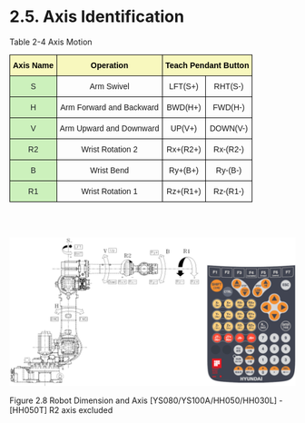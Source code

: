﻿# 2.5. Axis Identification



Table 2-4 Axis Motion

<style type="text/css">
.tg  {border-collapse:collapse;border-spacing:0;}
.tg td{border-color:black;border-style:solid;border-width:1px;font-family:Arial, sans-serif;font-size:14px;
  overflow:hidden;padding:10px 5px;word-break:normal;}
.tg th{border-color:black;border-style:solid;border-width:1px;font-family:Arial, sans-serif;font-size:14px;
  font-weight:normal;overflow:hidden;padding:10px 5px;word-break:normal;}
.tg .tg-jx5t{background-color:#f8f8be;color:#000000;font-weight:bold;text-align:center;vertical-align:top}
.tg .tg-dq1w{background-color:#CCF1BC;color:#212529;text-align:center;vertical-align:top}
.tg .tg-ew0z{text-align:center;vertical-align:middle}
</style>
<table class="tg">
<thead>
  <tr>
    <th class="tg-jx5t">Axis Name</th>
    <th class="tg-jx5t">Operation</th>
    <th class="tg-jx5t" colspan="2">Teach Pendant Button</th>
  </tr>
</thead>
<tbody>
  <tr>
    <td class="tg-dq1w">S</td>
    <td class="tg-ew0z">Arm Swivel</td>
    <td class="tg-ew0z">LFT(S+)</td>
    <td class="tg-ew0z">RHT(S-)</td>
  </tr>
  <tr>
    <td class="tg-dq1w">H</td>
    <td class="tg-ew0z">Arm Forward and Backward</td>
    <td class="tg-ew0z">BWD(H+)</td>
    <td class="tg-ew0z">FWD(H-)</td>
  </tr>
  <tr>
    <td class="tg-dq1w">V</td>
    <td class="tg-ew0z">Arm Upward and Downward</td>
    <td class="tg-ew0z">UP(V+)</td>
    <td class="tg-ew0z">DOWN(V-)</td>
  </tr>
  <tr>
    <td class="tg-dq1w">R2</td>
    <td class="tg-ew0z">Wrist Rotation 2</td>
    <td class="tg-ew0z">Rx+(R2+)</td>
    <td class="tg-ew0z">Rx-(R2-)</td>
  </tr>
  <tr>
    <td class="tg-dq1w">B</td>
    <td class="tg-ew0z">Wrist Bend</td>
    <td class="tg-ew0z">Ry+(B+)</td>
    <td class="tg-ew0z">Ry-(B-)</td>
  </tr>
  <tr>
    <td class="tg-dq1w">R1</td>
    <td class="tg-ew0z">Wrist Rotation 1</td>
    <td class="tg-ew0z">Rz+(R1+)</td>
    <td class="tg-ew0z">Rz-(R1-)</td>
  </tr>
</tbody>
</table>
<br><br>

![](../_assets/그림_2.8_본체_외관_및_동작_축.png)

Figure 2.8 Robot Dimension and Axis [YS080/YS100A/HH050/HH030L] - [HH050T] R2 axis excluded